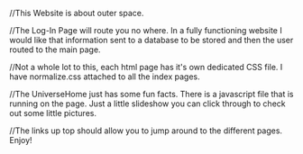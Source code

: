 //This Website is about outer space.

//The Log-In Page will route you no where.  In a fully functioning website I would like that information sent to a database to be stored and then the user routed to the main page.

//Not a whole lot to this, each html page has it's own dedicated CSS file.  I have normalize.css attached to all the index pages.


//The UniverseHome just has some fun facts.  There is a javascript file that is running on the page.  Just a little slideshow you can click through to check out some little pictures.  

//The links up top should allow you to jump around to the different pages.  Enjoy!
